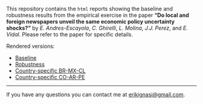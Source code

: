 This repository contains the `html` reports showing the baseline and robustness results from the empirical exercise in the paper **“Do local and foreign newspapers unveil the same economic policy uncertainty shocks?”** by *E. Andres-Escayola*, *C. Ghirelli*, *L. Molina*, *J.J. Perez*, and *E. Vidal*. Please refer to the paper for specific details.

Rendered versions:

* [Baseline](https://htmlpreview.github.io/?https://github.com/eiae/EPU_prox/blob/main/EPU_prox_baseline.html)
* [Robustness](https://htmlpreview.github.io/?https://github.com/eiae/EPU_prox/blob/main/EPU_prox_robustness.html)
* [Country-specific BR-MX-CL](https://htmlpreview.github.io/?https://github.com/eiae/EPU_prox/blob/main/EPU_prox_latam_countries_BR_MX_CL.html)
* [Country-specific CO-AR-PE](https://htmlpreview.github.io/?https://github.com/eiae/EPU_prox/blob/main/EPU_prox_latam_countries_CO_AR_PE.html)

---
If you have any questions you can contact me at [erikignasi@gmail.com](mailto:erikignasi@gmail.com).
